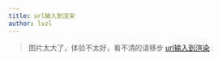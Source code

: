 ```yaml
---
title: url输入到渲染
author: lvzl
---
```

> 图片太大了，体验不太好，看不清的请移步 [url输入到渲染](https://www.processon.com/view/6296c9e77d9c085adb7b71a1#map)

<img :src="$withBase('/assets/img/url.png')"></img>



